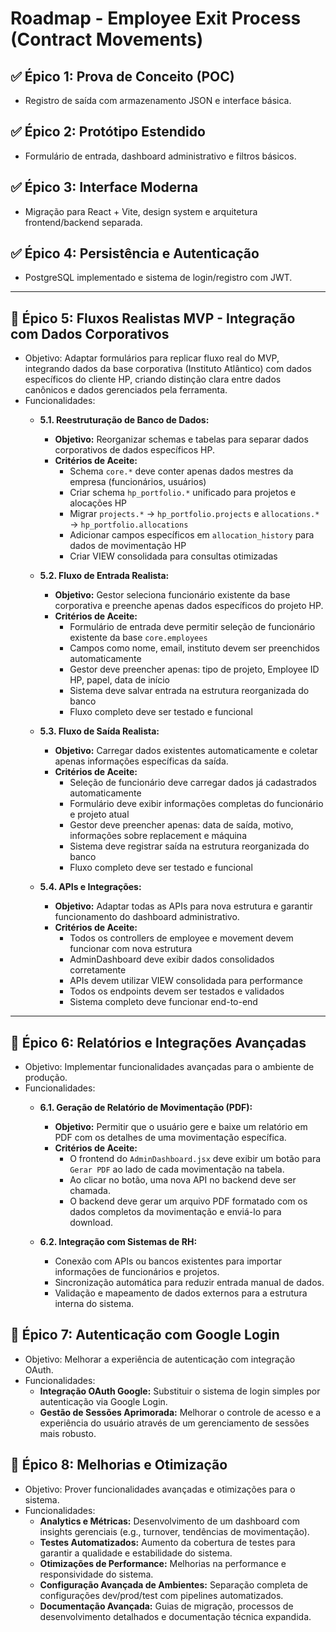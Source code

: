 # Roadmap - Employee Exit Process (Contract Movements)

## ✅ Épico 1: Prova de Conceito (POC)
- Registro de saída com armazenamento JSON e interface básica.

## ✅ Épico 2: Protótipo Estendido  
- Formulário de entrada, dashboard administrativo e filtros básicos.

## ✅ Épico 3: Interface Moderna
- Migração para React + Vite, design system e arquitetura frontend/backend separada.

## ✅ Épico 4: Persistência e Autenticação
- PostgreSQL implementado e sistema de login/registro com JWT.

---

## 🔮 Épico 5: Fluxos Realistas MVP - Integração com Dados Corporativos
- Objetivo: Adaptar formulários para replicar fluxo real do MVP, integrando dados da base corporativa (Instituto Atlântico) com dados específicos do cliente HP, criando distinção clara entre dados canônicos e dados gerenciados pela ferramenta.
- Funcionalidades:
  - **5.1. Reestruturação de Banco de Dados:**
    - **Objetivo:** Reorganizar schemas e tabelas para separar dados corporativos de dados específicos HP.
    - **Critérios de Aceite:**
      - Schema `core.*` deve conter apenas dados mestres da empresa (funcionários, usuários)
      - Criar schema `hp_portfolio.*` unificado para projetos e alocações HP
      - Migrar `projects.*` → `hp_portfolio.projects` e `allocations.*` → `hp_portfolio.allocations`
      - Adicionar campos específicos em `allocation_history` para dados de movimentação HP
      - Criar VIEW consolidada para consultas otimizadas

  - **5.2. Fluxo de Entrada Realista:**
    - **Objetivo:** Gestor seleciona funcionário existente da base corporativa e preenche apenas dados específicos do projeto HP.
    - **Critérios de Aceite:**
      - Formulário de entrada deve permitir seleção de funcionário existente da base `core.employees`
      - Campos como nome, email, instituto devem ser preenchidos automaticamente
      - Gestor deve preencher apenas: tipo de projeto, Employee ID HP, papel, data de início
      - Sistema deve salvar entrada na estrutura reorganizada do banco
      - Fluxo completo deve ser testado e funcional

  - **5.3. Fluxo de Saída Realista:**
    - **Objetivo:** Carregar dados existentes automaticamente e coletar apenas informações específicas da saída.
    - **Critérios de Aceite:**
      - Seleção de funcionário deve carregar dados já cadastrados automaticamente
      - Formulário deve exibir informações completas do funcionário e projeto atual
      - Gestor deve preencher apenas: data de saída, motivo, informações sobre replacement e máquina
      - Sistema deve registrar saída na estrutura reorganizada do banco
      - Fluxo completo deve ser testado e funcional

  - **5.4. APIs e Integrações:**
    - **Objetivo:** Adaptar todas as APIs para nova estrutura e garantir funcionamento do dashboard administrativo.
    - **Critérios de Aceite:**
      - Todos os controllers de employee e movement devem funcionar com nova estrutura
      - AdminDashboard deve exibir dados consolidados corretamente
      - APIs devem utilizar VIEW consolidada para performance
      - Todos os endpoints devem ser testados e validados
      - Sistema completo deve funcionar end-to-end

---

## 🔮 Épico 6: Relatórios e Integrações Avançadas
- Objetivo: Implementar funcionalidades avançadas para o ambiente de produção.
- Funcionalidades:
  - **6.1. Geração de Relatório de Movimentação (PDF):**
    - **Objetivo:** Permitir que o usuário gere e baixe um relatório em PDF com os detalhes de uma movimentação específica.
    - **Critérios de Aceite:**
      - O frontend do `AdminDashboard.jsx` deve exibir um botão para `Gerar PDF` ao lado de cada movimentação na tabela.
      - Ao clicar no botão, uma nova API no backend deve ser chamada.
      - O backend deve gerar um arquivo PDF formatado com os dados completos da movimentação e enviá-lo para download.

  - **6.2. Integração com Sistemas de RH:**
    - Conexão com APIs ou bancos existentes para importar informações de funcionários e projetos.
    - Sincronização automática para reduzir entrada manual de dados.
    - Validação e mapeamento de dados externos para a estrutura interna do sistema.

## 🔮 Épico 7: Autenticação com Google Login
- Objetivo: Melhorar a experiência de autenticação com integração OAuth.
- Funcionalidades:
  - **Integração OAuth Google:** Substituir o sistema de login simples por autenticação via Google Login.
  - **Gestão de Sessões Aprimorada:** Melhorar o controle de acesso e a experiência do usuário através de um gerenciamento de sessões mais robusto.

## 🔮 Épico 8: Melhorias e Otimização
- Objetivo: Prover funcionalidades avançadas e otimizações para o sistema.
- Funcionalidades:
  - **Analytics e Métricas:** Desenvolvimento de um dashboard com insights gerenciais (e.g., turnover, tendências de movimentação).
  - **Testes Automatizados:** Aumento da cobertura de testes para garantir a qualidade e estabilidade do sistema.
  - **Otimizações de Performance:** Melhorias na performance e responsividade do sistema.
  - **Configuração Avançada de Ambientes:** Separação completa de configurações dev/prod/test com pipelines automatizados.
  - **Documentação Avançada:** Guias de migração, processos de desenvolvimento detalhados e documentação técnica expandida.